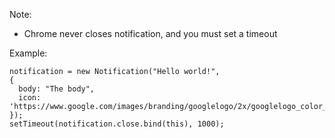 Note:
- Chrome never closes notification, and you must set a timeout

Example:
```
notification = new Notification("Hello world!", 
{
  body: "The body",
  icon: 'https://www.google.com/images/branding/googlelogo/2x/googlelogo_color_272x92dp.png'
});
setTimeout(notification.close.bind(this), 1000);
```
